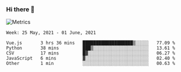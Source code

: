 ### Hi there 👋

![Metrics](https://github.com/radoapx/radoapx/blob/main/github-metrics.svg)

<!--START_SECTION:waka-->
```text
Week: 25 May, 2021 - 01 June, 2021

Vue.js       3 hrs 36 mins   ███████████████████▒░░░░░   77.09 % 
Python       38 mins         ███▒░░░░░░░░░░░░░░░░░░░░░   13.61 % 
CSV          17 mins         █▓░░░░░░░░░░░░░░░░░░░░░░░   06.27 % 
JavaScript   6 mins          ▓░░░░░░░░░░░░░░░░░░░░░░░░   02.40 % 
Other        1 min           ░░░░░░░░░░░░░░░░░░░░░░░░░   00.63 % 
```
<!--END_SECTION:waka-->

<!--
**radoapx/radoapx** is a ✨ _special_ ✨ repository because its `README.md` (this file) appears on your GitHub profile.

Here are some ideas to get you started:

- 🔭 I’m currently working on ...
- 🌱 I’m currently learning ...
- 👯 I’m looking to collaborate on ...
- 🤔 I’m looking for help with ...
- 💬 Ask me about ...
- 📫 How to reach me: ...
- 😄 Pronouns: ...
- ⚡ Fun fact: ...
-->
